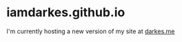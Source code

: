 # iamdarkes.github.io


I'm currently hosting a new version of my site at [darkes.me](https://darkes.me)
